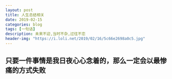 ```yaml
---
layout: post
title: 人生总结相关
date: 2019-02-15
categories: blog
tags: [一句话]
description: 未来不迎,当时不杂,过往不恋
header-img: "https://i.loli.net/2019/02/16/5c66e2698a0c5.jpg"
---
```




## 只要一件事情是我日夜心心念着的，那么一定会以最惨痛的方式失败




